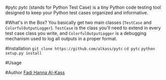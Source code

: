 #pytc
<i>pytc</i> (stands for Python Test Case) is a tiny Python code testing tool designed to keep your Python test cases organized and informative.

#What's in the Box?
You basically get two main classes (`TestCase` and `ColorfulOutputLogger`). `TestCase` is the class you'll need to extend in every test case class you write, and `ColorfulOutputLogger` is a debugging mechanism used to log all outputs in a proper format.

#Installation
`git clone https://github.com/alkass/pytc`
`cd pytc`
`python setup.py install`

#Usage


#Author
[Fadi Hanna Al-Kass](http://github.com/alkass)
